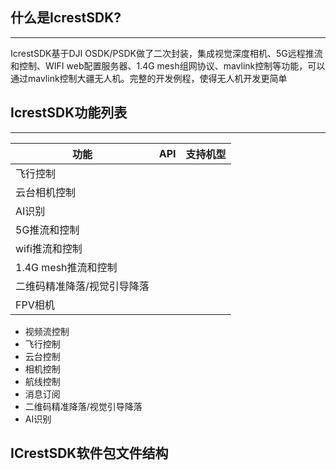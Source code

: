 ## 什么是IcrestSDK?
----
IcrestSDK基于DJI OSDK/PSDK做了二次封装，集成视觉深度相机、5G远程推流和控制、WIFI web配置服务器、1.4G mesh组网协议、mavlink控制等功能，可以通过mavlink控制大疆无人机。完整的开发例程，使得无人机开发更简单



## IcrestSDK功能列表

----

| 功能                        | API  | 支持机型 |
| --------------------------- | ---- | -------- |
| 飞行控制                    |      |          |
| 云台相机控制                |      |          |
| AI识别                      |      |          |
| 5G推流和控制                |      |          |
| wifi推流和控制              |      |          |
| 1.4G mesh推流和控制         |      |          |
| 二维码精准降落/视觉引导降落 |      |          |
| FPV相机                     |      |          |

* 视频流控制
* 飞行控制
* 云台控制
* 相机控制
* 航线控制
* 消息订阅
* 二维码精准降落/视觉引导降落
* AI识别







## ICrestSDK软件包文件结构
